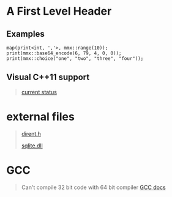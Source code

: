 A First Level Header
====================

## Examples

	map(print<int, ','>, mmx::range(10));
	print(mmx::base64_encode(6, 79, 4, 0, 0));
	print(mmx::choice("one", "two", "three", "four"));

## Visual C++11 support
> [current status](http://blogs.msdn.com/b/vcblog/archive/2011/09/12/10209291.aspx)

# external files
> [dirent.h](http://www.softagalleria.net/dirent.php)
>
> [sqlite.dll](https://www.sqlite.org/sqlite-dll-win32-x86-3071502.zip)

# GCC
> Can't compile 32 bit code with 64 bit compiler [GCC docs](http://gcc.gnu.org/onlinedocs/gcc/_005f_005fint128.html)

<!--
	http://www.transmissionzero.co.uk/computing/building-dlls-with-mingw/
	which container to use: http://i.stack.imgur.com/kQnCS.png
//-->